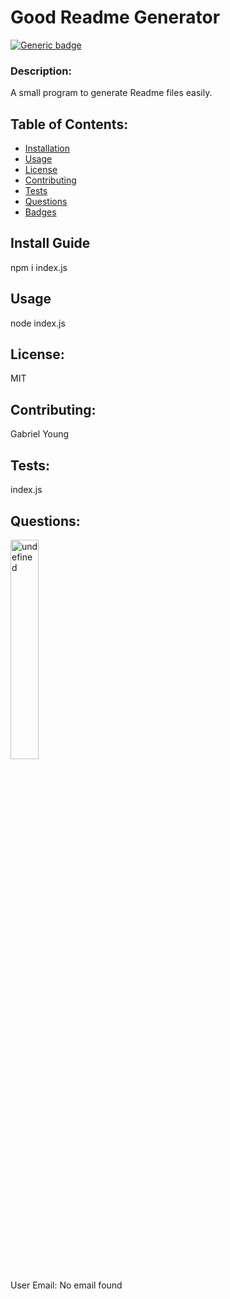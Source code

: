 
# Good Readme Generator
[![Generic badge](https://img.shields.io/badge/license-MIT-green.svg)](https://shields.io/)

### Description:
A small program to generate Readme files easily.

## Table of Contents:

* [Installation](#install-guide)
* [Usage](#usage)
* [License](#license)
* [Contributing](#contributing)
* [Tests](#tests)
* [Questions](#questions)
* [Badges](#badges)

## Install Guide
npm i index.js

## Usage
node index.js

## License:
MIT

## Contributing:
Gabriel Young

## Tests:
index.js 

## Questions:
<img src="https://avatars3.githubusercontent.com/u/11791361?v=4" alt="undefined" width="30%">

User Email:
No email found
